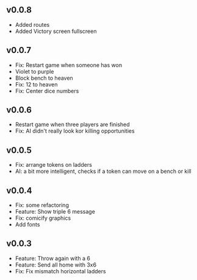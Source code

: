 ## v0.0.8
- Added routes
- Added Victory screen fullscreen

## v0.0.7
- Fix: Restart game when someone has won
- Violet to purple
- Block bench to heaven
- Fix: 12 to heaven
- Fix: Center dice numbers

## v0.0.6
- Restart game when three players are finished
- Fix: AI didn't really look kor killing opportunities

## v0.0.5
- Fix: arrange tokens on ladders
- AI: a bit more intelligent, checks if a token can move on a bench or kill

## v0.0.4
- Fix: some refactoring
- Feature: Show triple 6 message
- Fix: comicify graphics
- Add fonts

## v0.0.3
- Feature: Throw again with a 6
- Feature: Send all home with 3x6
- Fix: Fix mismatch horizontal ladders